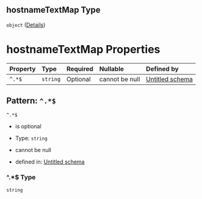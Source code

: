## hostnameTextMap Type

`object` ([Details](definition-properties-footer-properties-hostnametextmap.md))

# hostnameTextMap Properties

| Property | Type     | Required | Nullable       | Defined by                                                                                                                                                                        |
| :------- | :------- | :------- | :------------- | :-------------------------------------------------------------------------------------------------------------------------------------------------------------------------------- |
| `^.*$`   | `string` | Optional | cannot be null | [Untitled schema](definition-properties-footer-properties-hostnametextmap-patternproperties-.md "undefined#/properties/footer/properties/hostnameTextMap/patternProperties/^.*$") |

## Pattern: `^.*$`



`^.*$`

*   is optional

*   Type: `string`

*   cannot be null

*   defined in: [Untitled schema](definition-properties-footer-properties-hostnametextmap-patternproperties-.md "undefined#/properties/footer/properties/hostnameTextMap/patternProperties/^.*$")

### ^.\*$ Type

`string`

